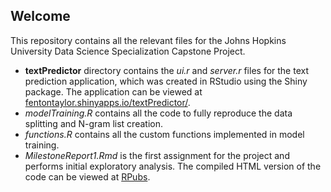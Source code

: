 ## Welcome

This repository contains all the relevant files for the Johns Hopkins University Data Science Specialization Capstone Project.

- **textPredictor** directory contains the *ui.r* and *server.r* files for the text prediction application, which was created in RStudio using the Shiny package. The application can be viewed at [fentontaylor.shinyapps.io/textPredictor/](https://fentontaylor.shinyapps.io/textPredictor/).
- *modelTraining.R* contains all the code to fully reproduce the data splitting and N-gram list creation.
- *functions.R* contains all the custom functions implemented in model training.
- *MilestoneReport1.Rmd* is the first assignment for the project and performs initial exploratory analysis. The compiled HTML version of the code can be viewed at [RPubs](http://rpubs.com/fentontaylor/251753).